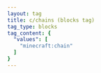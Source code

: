 ```yaml
---
layout: tag
title: c/chains (blocks tag)
tag_type: blocks
tag_content: {
  "values": [
    "minecraft:chain"
  ]
}
---
```

